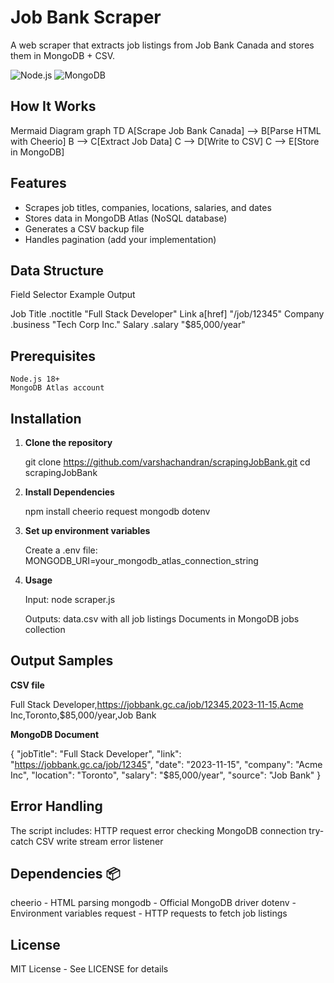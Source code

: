 # Job Bank Scraper 

A web scraper that extracts job listings from Job Bank Canada and stores them in MongoDB + CSV.

![Node.js](https://img.shields.io/badge/Node.js-14.x+-green)
![MongoDB](https://img.shields.io/badge/MongoDB-Atlas-blue)

## How It Works

Mermaid Diagram
graph TD
    A[Scrape Job Bank Canada] --> B[Parse HTML with Cheerio]
    B --> C[Extract Job Data]
    C --> D[Write to CSV]
    C --> E[Store in MongoDB]

## Features 
- Scrapes job titles, companies, locations, salaries, and dates
- Stores data in MongoDB Atlas (NoSQL database)
- Generates a CSV backup file
- Handles pagination (add your implementation)

## Data Structure

Field	        Selector	        Example Output

Job Title	    .noctitle	        "Full Stack Developer"
Link	        a[href]	            "/job/12345"
Company	        .business	        "Tech Corp Inc."
Salary	        .salary	            "$85,000/year"

## Prerequisites

    Node.js 18+
    MongoDB Atlas account

## Installation 

1. **Clone the repository**
   
   git clone https://github.com/varshachandran/scrapingJobBank.git
   cd scrapingJobBank

2. **Install Dependencies**

   npm install cheerio request mongodb dotenv

3. **Set up environment variables**

   Create a .env file:
    MONGODB_URI=your_mongodb_atlas_connection_string

4. **Usage**

   Input:
   node scraper.js

   Outputs:
   data.csv with all job listings
   Documents in MongoDB jobs collection

## Output Samples

  **CSV file**

  Full Stack Developer,https://jobbank.gc.ca/job/12345,2023-11-15,Acme Inc,Toronto,$85,000/year,Job Bank

  **MongoDB Document**

  {
  "jobTitle": "Full Stack Developer",
  "link": "https://jobbank.gc.ca/job/12345",
  "date": "2023-11-15",
  "company": "Acme Inc",
  "location": "Toronto",
  "salary": "$85,000/year",
  "source": "Job Bank"
  }

## Error Handling

  The script includes:
  HTTP request error checking
  MongoDB connection try-catch
  CSV write stream error listener

## Dependencies 📦

   cheerio - HTML parsing
   mongodb - Official MongoDB driver
   dotenv - Environment variables
   request - HTTP requests to fetch job listings 

## License

  MIT License - See LICENSE for details

  
